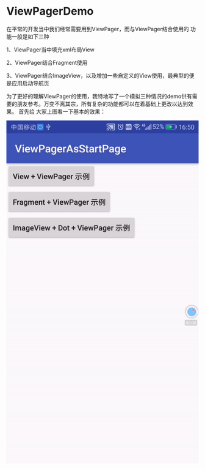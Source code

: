 # ViewPagerDemo
在平常的开发当中我们经常需要用到ViewPager，而与ViewPager结合使用的 功能一般是如下三种

1、ViewPager当中填充xml布局View

2、ViewPager结合Fragment使用

3、ViewPager结合ImageView，以及增加一些自定义的View使用，最典型的便是应用启动导航页

为了更好的理解ViewPager的使用，我特地写了一个模拟三种情况的demo供有需要的朋友参考。万变不离其宗，所有复杂的功能都可以在着基础上更改以达到效果。
首先给 大家上图看一下基本的效果：

![效果演示图](/images/demo.gif)

